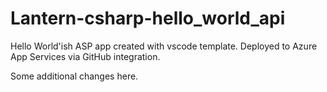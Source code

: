 # Lantern-csharp-hello_world_api

Hello World'ish ASP app created with vscode template.  Deployed to Azure App Services via GitHub integration.

Some additional changes here.
